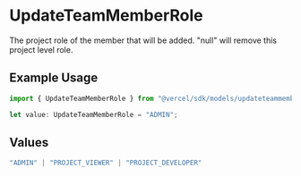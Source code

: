 # UpdateTeamMemberRole

The project role of the member that will be added. \"null\" will remove this project level role.

## Example Usage

```typescript
import { UpdateTeamMemberRole } from "@vercel/sdk/models/updateteammemberop.js";

let value: UpdateTeamMemberRole = "ADMIN";
```

## Values

```typescript
"ADMIN" | "PROJECT_VIEWER" | "PROJECT_DEVELOPER"
```